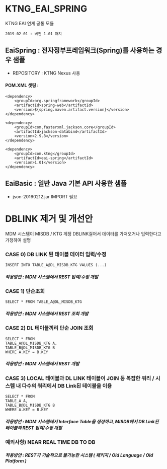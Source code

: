 # KTNG_EAI_SPRING
KTNG EAI 연계 공통 모듈

    2019-02-01 : 버전 1.01 패치

## EaiSpring : 전자정부프레임워크(Spring)를 사용하는 경우 샘플

- REPOSITORY : KTNG Nexus 사용

#### POM.XML 셋팅 : 

    <dependency>
        <groupId>org.springframework</groupId>
        <artifactId>spring-web</artifactId>
        <version>${spring.maven.artifact.version}</version>
    </dependency>
	
	<dependency>
	    <groupId>com.fasterxml.jackson.core</groupId>
	    <artifactId>jackson-databind</artifactId>
	    <version>2.9.8</version>
	</dependency>
	
	<dependency>
	    <groupId>com.ktng</groupId>
	    <artifactId>eai-spring</artifactId>
	    <version>1.01</version>  
	</dependency>

## EaiBasic : 일반 Java 기본 API 사용한 샘플

- json-20160212.jar IMPORT 필요


# DBLINK 제거 및 개선안

MDM 시스템이 MISDB / KTG 계정 DBLINK걸어서 데이터를 가져오거나 입력한다고 가정하여 설명

### CASE 0) DB LINK 된 테이블 데이터 입력/수정

    INSERT INTO TABLE_A@DL_MISDB_KTG VALUES (...)
    
##### 적용방안 : MDM 시스템에서 REST 입력/수정 개발

### CASE 1) 단순조회 

    SELECT * FROM TABLE_A@DL_MISDB_KTG

##### 적용방안 : MDM 시스템에서 REST 조회 개발

### CASE 2) DL 테이블끼리 단순 JOIN 조회

    SELECT * FROM 
    TABLE_A@DL_MISDB_KTG A, 
    TABLE_B@DL_MISDB_KTG B 
    WHERE A.KEY = B.KEY

##### 적용방안 : MDM 시스템에서 REST 개발

### CASE 3) LOCAL 테이블과 DL LINK 테이블이 JOIN 등 복잡한 쿼리 / 시스템 내 다수의 쿼리에서 DB Link된 테이블을 이용     

    SELECT * FROM 
    TABLE_A A, 
    TABLE_B@DL_MISDB_KTG B 
    WHERE A.KEY = B.KEY

##### 적용방안 : MDM 시스템에서 Interface Table을 생성하고, MISDB에서 DB Link된 테이블의 REST 입력/수정 개발

### 예외사항) NEAR REAL TIME DB TO DB
##### 적용방안 : REST가 기술적으로 불가능한 시스템 ( 패키지 / Old Language / Old Platform )
